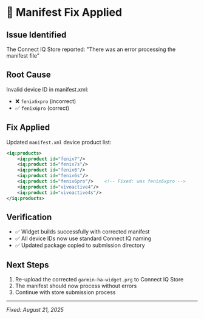 # 🔧 Manifest Fix Applied

## Issue Identified
The Connect IQ Store reported: "There was an error processing the manifest file"

## Root Cause
Invalid device ID in manifest.xml:
- ❌ `fenix6xpro` (incorrect)
- ✅ `fenix6pro` (correct)

## Fix Applied
Updated `manifest.xml` device product list:

```xml
<iq:products>
    <iq:product id="fenix7"/>
    <iq:product id="fenix7s"/>
    <iq:product id="fenix6"/>
    <iq:product id="fenix6s"/>
    <iq:product id="fenix6pro"/>    <!-- Fixed: was fenix6xpro -->
    <iq:product id="vivoactive4"/>
    <iq:product id="vivoactive4s"/>
</iq:products>
```

## Verification
- ✅ Widget builds successfully with corrected manifest
- ✅ All device IDs now use standard Connect IQ naming
- ✅ Updated package copied to submission directory

## Next Steps
1. Re-upload the corrected `garmin-ha-widget.prg` to Connect IQ Store
2. The manifest should now process without errors
3. Continue with store submission process

---
*Fixed: August 21, 2025*
